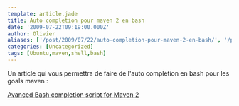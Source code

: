 ```yaml
---
template: article.jade
title: Auto completion pour maven 2 en bash
date: '2009-07-22T09:19:00.000Z'
author: Olivier
aliases: ['/post/2009/07/22/auto-completion-pour-maven-2-en-bash/', '/post/2009/07/22/auto-completion-pour-maven-2-en-bash', '/post/2009/07/22/auto-completion-po-maven-2-en-bash/']
categories: [Uncategorized]
tags: [Ubuntu,maven,shell,bash]
---
```


<p>Un article qui vous permettra de faire de l'auto complétion en bash pour les goals maven :</p> <p><a href="http://www.jtraining.com/blogs/avanced-bash-completion-script-for-maven-2.html"> Avanced Bash completion script for Maven 2</a></p>

